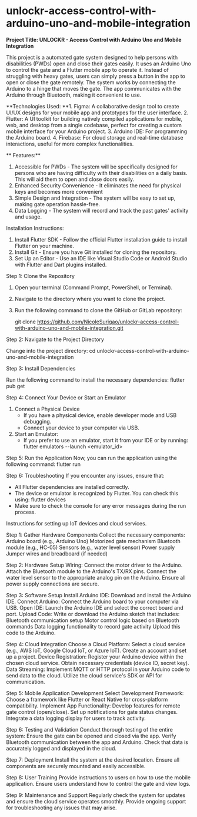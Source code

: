  # unlockr-access-control-with-arduino-uno-and-mobile-integration
**Project Title: UNLOCKR - Access Control with Arduino Uno and Mobile Integration** 

This project is a automated gate system designed to help persons with disabilities (PWDs) open and close their gates easily. It uses an Arduino Uno to control the gate and a Flutter mobile app to operate it. Instead of struggling with heavy gates, users can simply press a button in the app to open or close the gate remotely. The system works by connecting the Arduino to a hinge that moves the gate. The app communicates with the Arduino through Bluetooth, making it convenient to use. 

**Technologies Used:
**1. Figma: A collaborative design tool to create UI/UX designs for your mobile app and prototypes for the user interface.
2. Flutter: A UI toolkit for building natively compiled applications for mobile, web, and desktop from a single codebase, perfect for creating a custom mobile interface for your Arduino project.
3. Arduino IDE: For programming the Arduino board.
4. Firebase: For cloud storage and real-time database interactions, useful for more complex functionalities.

** Features:**
1. Accessible for PWDs - The system will be specifically designed for persons who are having difficulty with their disabilities on a daily basis. This will aid them to open and close doors easily.
2. Enhanced Security Convenience - It eliminates the need for physical keys and becomes more convenient
3. Simple Design and Integration - The system will be easy to set up, making gate operation hassle-free.
4. Data Logging - The system will record and track the past gates' activity and usage.

Installation Instructions:
1. Install Flutter SDK - Follow the official Flutter installation guide to install Flutter on your machine.
2. Install Git - Ensure you have Git installed for cloning the repository.
3. Set Up an Editor - Use an IDE like Visual Studio Code or Android Studio with Flutter and Dart plugins installed.


Step 1: Clone the Repository
1. Open your terminal (Command Prompt, PowerShell, or Terminal).
2. Navigate to the directory where you want to clone the project.
3. Run the following command to clone the GitHub or GitLab repository:
   
   git clone https://github.com/NicoleSurigao/unlockr-access-control-with-arduino-uno-and-mobile-integration.git

Step 2: Navigate to the Project Directory

Change into the project directory: cd unlockr-access-control-with-arduino-uno-and-mobile-integration 

Step 3: Install Dependencies

Run the following command to install the necessary dependencies:  flutter pub get

Step 4: Connect Your Device or Start an Emulator
1. Connect a Physical Device
   - If you have a physical device, enable developer mode and USB debugging.
   - Connect your device to your computer via USB.
2. Start an Emulator:
   - If you prefer to use an emulator, start it from your IDE or by running: 
                  flutter emulators --launch <emulator_id>

Step 5: Run the Application
Now, you can run the application using the following command: flutter run


Step 6: Troubleshooting
If you encounter any issues, ensure that:
- All Flutter dependencies are installed correctly.
- The device or emulator is recognized by Flutter. You can check this using: flutter devices
- Make sure to check the console for any error messages during the run process.


Instructions for setting up IoT devices and cloud services.

Step 1: Gather Hardware Components
Collect the necessary components:
Arduino board (e.g., Arduino Uno)
Motorized gate mechanism
Bluetooth module (e.g., HC-05)
Sensors (e.g., water level sensor)
Power supply
Jumper wires and breadboard (if needed)

Step 2: Hardware Setup
Wiring:
Connect the motor driver to the Arduino.
Attach the Bluetooth module to the Arduino's TX/RX pins.
Connect the water level sensor to the appropriate analog pin on the Arduino.
Ensure all power supply connections are secure.

Step 3: Software Setup
Install Arduino IDE:
Download and install the Arduino IDE.
Connect Arduino:
Connect the Arduino board to your computer via USB.
Open IDE:
Launch the Arduino IDE and select the correct board and port.
Upload Code:
Write or download the Arduino sketch that includes:
Bluetooth communication setup
Motor control logic based on Bluetooth commands
Data logging functionality to record gate activity
Upload this code to the Arduino.

Step 4: Cloud Integration
Choose a Cloud Platform:
Select a cloud service (e.g., AWS IoT, Google Cloud IoT, or Azure IoT).
Create an account and set up a project.
Device Registration:
Register your Arduino device within the chosen cloud service.
Obtain necessary credentials (device ID, secret key).
Data Streaming:
Implement MQTT or HTTP protocol in your Arduino code to send data to the cloud.
Utilize the cloud service's SDK or API for communication.

Step 5: Mobile Application Development
Select Development Framework:
Choose a framework like Flutter or React Native for cross-platform compatibility.
Implement App Functionality:
Develop features for remote gate control (open/close).
Set up notifications for gate status changes.
Integrate a data logging display for users to track activity.

Step 6: Testing and Validation
Conduct thorough testing of the entire system:
Ensure the gate can be opened and closed via the app.
Verify Bluetooth communication between the app and Arduino.
Check that data is accurately logged and displayed in the cloud.

Step 7: Deployment
Install the system at the desired location.
Ensure all components are securely mounted and easily accessible.

Step 8: User Training
Provide instructions to users on how to use the mobile application.
Ensure users understand how to control the gate and view logs.

Step 9: Maintenance and Support
Regularly check the system for updates and ensure the cloud service operates smoothly.
Provide ongoing support for troubleshooting any issues that may arise.
